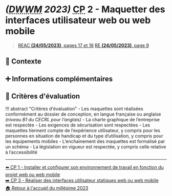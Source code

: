# _(<abbr title="Développeur Web et Web Mobile">DWWM</abbr> 2023)_ <abbr title="Compétence Professionnelle">CP</abbr> 2 - Maquetter des interfaces utilisateur web ou web mobile
> [REAC __(24/05/2023)__, pages 17 et 18](https://www.banque.di.afpa.fr/EspaceEmployeursCandidatsActeurs/EGPResultat.aspx?ct=01280m04&type=t)
> [RE __(24/05/2023)__, page 9](https://www.banque.di.afpa.fr/EspaceEmployeursCandidatsActeurs/EGPResultat.aspx?ct=01280m04&type=t)

## 🚀 Contexte

## ➕ Informations complémentaires

## 📝 Critères d'évaluation
!!! abstract "Critères d'évaluation"
    - Les maquettes sont réalisées conformément au dossier de conception, en langue française ou anglaise _(niveau B1 du CECRL pour l’anglais)_
    - La charte graphique de l’entreprise est respectée
    - Les exigences de sécurisation sont respectées
    - Les maquettes tiennent compte de l’expérience utilisateur, y compris pour les personnes en situation de handicap et du type d’utilisation, y compris pour les équipements mobiles
    - L’enchainement des maquettes est formalisé par un schéma
    - La législation en vigueur est respectée, y compris celle relative à l’accessibilité

---

[⬅️ <abbr title="Compétence Professionnelle">CP</abbr> 1 - Installer et configurer son environnement de travail en fonction du projet web ou web mobile](cp-1-installer-et-configurer-son-environnement-de-travail-en-fonction-du-projet-web-ou-web-mobile.md)  
[➡️ <abbr title="Compétence Professionnelle">CP</abbr> 3 - Réaliser des interfaces utilisateur statiques web ou web mobile](cp-3-realiser-des-interfaces-statiques-web-ou-web-mobile.md)  
[🏠 Retour à l'accueil du millésime 2023](index.md)